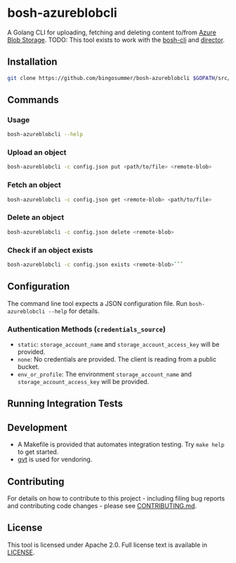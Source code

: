 # bosh-azureblobcli

A Golang CLI for uploading, fetching and deleting content to/from [Azure Blob Storage](https://azure.microsoft.com/en-us/services/storage/blobs/).
TODO: This tool exists to work with the [bosh-cli](https://github.com/cloudfoundry/bosh-cli) and [director](https://github.com/cloudfoundry/bosh).

## Installation

```bash
git clone https://github.com/bingosummer/bosh-azureblobcli $GOPATH/src/github.com/cloudfoundry/bosh-azureblobcli
```

## Commands

### Usage
```bash
bosh-azureblobcli --help
```
### Upload an object
```bash
bosh-azureblobcli -c config.json put <path/to/file> <remote-blob>
```
### Fetch an object
```bash
bosh-azureblobcli -c config.json get <remote-blob> <path/to/file>
```
### Delete an object
```bash
bosh-azureblobcli -c config.json delete <remote-blob>
```
### Check if an object exists
```bash
bosh-azureblobcli -c config.json exists <remote-blob>```
```

## Configuration
The command line tool expects a JSON configuration file. Run `bosh-azureblobcli --help` for details.

### Authentication Methods (`credentials_source`)
* `static`: `storage_account_name` and `storage_account_access_key` will be provided.
* `none`: No credentials are provided. The client is reading from a public bucket.
* `env_or_profile`: The environment `storage_account_name` and `storage_account_access_key` will be provided.

## Running Integration Tests

## Development

* A Makefile is provided that automates integration testing. Try `make help` to get started.
* [gvt](https://godoc.org/github.com/FiloSottile/gvt) is used for vendoring.

## Contributing

For details on how to contribute to this project - including filing bug reports and contributing code changes - please see [CONTRIBUTING.md](./CONTRIBUTING.md).

## License

This tool is licensed under Apache 2.0. Full license text is available in [LICENSE](LICENSE).
